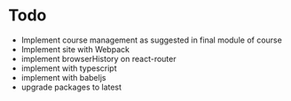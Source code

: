 # Todo

* Implement course management as suggested in final module of course
* Implement site with Webpack
* implement browserHistory on react-router
* implement with typescript
* implement with babeljs
* upgrade packages to latest
